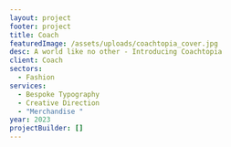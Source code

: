```yaml
---
layout: project
footer: project
title: Coach
featuredImage: /assets/uploads/coachtopia_cover.jpg
desc: A world like no other - Introducing Coachtopia
client: Coach
sectors:
  - Fashion
services:
  - Bespoke Typography
  - Creative Direction
  - "Merchandise "
year: 2023
projectBuilder: []
---
```

